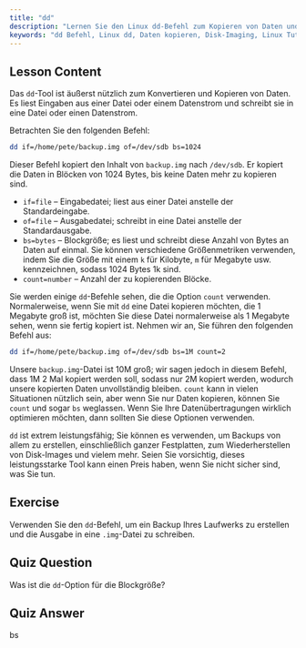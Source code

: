 ```yaml
---
title: "dd"
description: "Lernen Sie den Linux dd-Befehl zum Kopieren von Daten und zur Erstellung von Disk-Images. Verstehen Sie seine Optionen wie if, of und bs. Beginnen Sie Ihre Reise ins Linux-Datenmanagement!"
keywords: "dd Befehl, Linux dd, Daten kopieren, Disk-Imaging, Linux Tutorial, Anfänger, Leitfaden, Datensicherung"
---
```


## Lesson Content

Das `dd`-Tool ist äußerst nützlich zum Konvertieren und Kopieren von Daten. Es liest Eingaben aus einer Datei oder einem Datenstrom und schreibt sie in eine Datei oder einen Datenstrom.

Betrachten Sie den folgenden Befehl:

```bash
dd if=/home/pete/backup.img of=/dev/sdb bs=1024
```

Dieser Befehl kopiert den Inhalt von `backup.img` nach `/dev/sdb`. Er kopiert die Daten in Blöcken von 1024 Bytes, bis keine Daten mehr zu kopieren sind.

- `if=file` – Eingabedatei; liest aus einer Datei anstelle der Standardeingabe.
- `of=file` – Ausgabedatei; schreibt in eine Datei anstelle der Standardausgabe.
- `bs=bytes` – Blockgröße; es liest und schreibt diese Anzahl von Bytes an Daten auf einmal. Sie können verschiedene Größenmetriken verwenden, indem Sie die Größe mit einem `k` für Kilobyte, `m` für Megabyte usw. kennzeichnen, sodass 1024 Bytes 1k sind.
- `count=number` – Anzahl der zu kopierenden Blöcke.

Sie werden einige `dd`-Befehle sehen, die die Option `count` verwenden. Normalerweise, wenn Sie mit `dd` eine Datei kopieren möchten, die 1 Megabyte groß ist, möchten Sie diese Datei normalerweise als 1 Megabyte sehen, wenn sie fertig kopiert ist. Nehmen wir an, Sie führen den folgenden Befehl aus:

```bash
dd if=/home/pete/backup.img of=/dev/sdb bs=1M count=2
```

Unsere `backup.img`-Datei ist 10M groß; wir sagen jedoch in diesem Befehl, dass 1M 2 Mal kopiert werden soll, sodass nur 2M kopiert werden, wodurch unsere kopierten Daten unvollständig bleiben. `count` kann in vielen Situationen nützlich sein, aber wenn Sie nur Daten kopieren, können Sie `count` und sogar `bs` weglassen. Wenn Sie Ihre Datenübertragungen wirklich optimieren möchten, dann sollten Sie diese Optionen verwenden.

`dd` ist extrem leistungsfähig; Sie können es verwenden, um Backups von allem zu erstellen, einschließlich ganzer Festplatten, zum Wiederherstellen von Disk-Images und vielem mehr. Seien Sie vorsichtig, dieses leistungsstarke Tool kann einen Preis haben, wenn Sie nicht sicher sind, was Sie tun.

## Exercise

Verwenden Sie den `dd`-Befehl, um ein Backup Ihres Laufwerks zu erstellen und die Ausgabe in eine `.img`-Datei zu schreiben.

## Quiz Question

Was ist die `dd`-Option für die Blockgröße?

## Quiz Answer

bs
